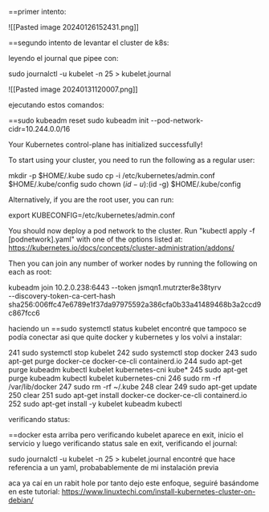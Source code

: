 ==primer intento:

![[Pasted image 20240126152431.png]]


==segundo intento de levantar el cluster de k8s:

leyendo el journal que pipee con: 

sudo journalctl -u kubelet -n 25 > kubelet.journal

![[Pasted image 20240131120007.png]]


ejecutando estos comandos:

==sudo kubeadm reset
sudo kubeadm init --pod-network-cidr=10.244.0.0/16


Your Kubernetes control-plane has initialized successfully!

To start using your cluster, you need to run the following as a regular user:

  mkdir -p $HOME/.kube
  sudo cp -i /etc/kubernetes/admin.conf $HOME/.kube/config
  sudo chown $(id -u):$(id -g) $HOME/.kube/config

Alternatively, if you are the root user, you can run:

  export KUBECONFIG=/etc/kubernetes/admin.conf

You should now deploy a pod network to the cluster.
Run "kubectl apply -f [podnetwork].yaml" with one of the options listed at:
  https://kubernetes.io/docs/concepts/cluster-administration/addons/

Then you can join any number of worker nodes by running the following on each as root:

kubeadm join 10.2.0.238:6443 --token jsmqn1.mutrzter8e38tyrv \
        --discovery-token-ca-cert-hash sha256:006ffc47e6789e1f37da97975592a386cfa0b33a41489468b3a2ccd9c867fcc6

haciendo un ==sudo systemctl status kubelet encontré que tampoco se podía conectar asi que quite docker y kubernetes y los volvi a instalar:


241  sudo systemctl stop kubelet
  242  sudo systemctl stop docker
  243  sudo apt-get purge docker-ce docker-ce-cli containerd.io
  244  sudo apt-get purge kubeadm kubectl kubelet kubernetes-cni kube*
  245  sudo apt-get purge kubeadm kubectl kubelet kubernetes-cni
  246  sudo rm -rf /var/lib/docker
  247  sudo rm -rf ~/.kube
  248  clear
  249  sudo apt-get update
  250  clear
  251  sudo apt-get install docker-ce docker-ce-cli containerd.io
  252  sudo apt-get install -y kubelet kubeadm kubectl


verificando status:

==docker esta arriba pero verificando kubelet aparece en exit, inicio el servicio y luego verificando status sale en exit, verificando el journal:


sudo journalctl -u kubelet  -n 25  > kubelet.journal encontré que hace referencia a un yaml, probabablemente de mi instalación previa


aca ya caí en un rabit hole por tanto dejo este enfoque, seguiré basándome en este tutorial: https://www.linuxtechi.com/install-kubernetes-cluster-on-debian/


